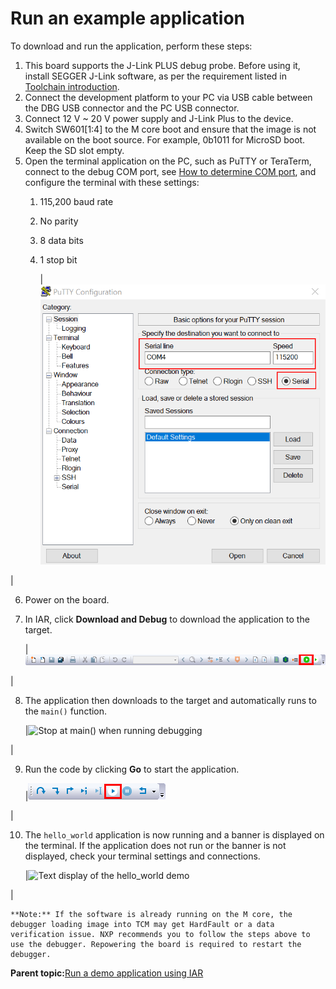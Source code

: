# Run an example application

To download and run the application, perform these steps:

1.  This board supports the J-Link PLUS debug probe. Before using it, install SEGGER J-Link software, as per the requirement listed in [Toolchain introduction](toolchain_introduction.md).
2.  Connect the development platform to your PC via USB cable between the DBG USB connector and the PC USB connector.
3.  Connect 12 V ~ 20 V power supply and J-Link Plus to the device.
4.  Switch SW601\[1:4\] to the M core boot and ensure that the image is not available on the boot source. For example, 0b1011 for MicroSD boot. Keep the SD slot empty.
5.  Open the terminal application on the PC, such as PuTTY or TeraTerm, connect to the debug COM port, see [How to determine COM port](how_to_determine_com_port.md#), and configure the terminal with these settings:
    1.  115,200 baud rate
    2.  No parity
    3.  8 data bits
    4.  1 stop bit

        |![](../images/terminal_putty_configuration.png "Terminal (PuTTY) configuration")

|

6.  Power on the board.
7.  In IAR, click **Download and Debug** to download the application to the target.

    |![](../images/download_and_debug_button_imx8mq.png "Download and Debug button")

|

8.  The application then downloads to the target and automatically runs to the `main()` function.

    |![](../images/stop_at_main_when_running_debugging_imx8mq.png "Stop at main() when running
											debugging")

|

9.  Run the code by clicking **Go** to start the application.

    |![](../images/go_button_imx8mq.png "Go button")

|

10. The `hello_world` application is now running and a banner is displayed on the terminal. If the application does not run or the banner is not displayed, check your terminal settings and connections.

    |![](../images/text_display_hello_world.png "Text display of the hello_world
											demo")

|

    **Note:** If the software is already running on the M core, the debugger loading image into TCM may get HardFault or a data verification issue. NXP recommends you to follow the steps above to use the debugger. Repowering the board is required to restart the debugger.


**Parent topic:**[Run a demo application using IAR](../topics/run_a_demo_application_using_iar.md)

